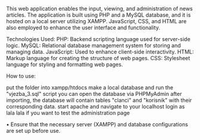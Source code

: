 This web application enables the input, viewing, and administration of news articles. The application is built using PHP and a MySQL database, and it is hosted on a local server utilizing XAMPP. JavaScript, CSS, and HTML are also employed to enhance the user interface and functionality.

Technologies Used:
PHP: Backend scripting language used for server-side logic.
MySQL: Relational database management system for storing and managing data.
JavaScript: Used to enhance client-side interactivity.
HTML: Markup language for creating the structure of web pages.
CSS: Stylesheet language for styling and formatting web pages.

How to use:

put the folder into xampp/htdocs
make a local database and run the "vjezba_3.sql" script
you can open the database via PHPMyAdmin
after importing, the database will contain tables "clanci" and "korisnik" with their corresponding data.
start apache and navigate to your localhost
login as lala lala if you want to test the administration page

•	Ensure that the necessary server (XAMPP) and database configurations are set up before use.
